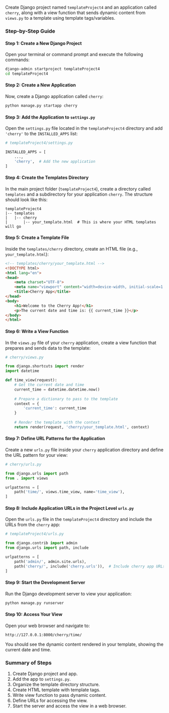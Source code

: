 Create Django project named `templateProject4` and an application called `cherry`, along with a view function that sends dynamic content from `views.py` to a template using template tags/variables.

### Step-by-Step Guide

#### Step 1: Create a New Django Project
Open your terminal or command prompt and execute the following commands:

```bash
django-admin startproject templateProject4
cd templateProject4
```

#### Step 2: Create a New Application
Now, create a Django application called `cherry`:

```bash
python manage.py startapp cherry
```

#### Step 3: Add the Application to `settings.py`
Open the `settings.py` file located in the `templateProject4` directory and add `'cherry'` to the `INSTALLED_APPS` list:

```python
# templateProject4/settings.py

INSTALLED_APPS = [
    ...,
    'cherry',  # Add the new application
]
```

#### Step 4: Create the Templates Directory
In the main project folder (`templateProject4`), create a directory called `templates` and a subdirectory for your application `cherry`. The structure should look like this:

```plaintext
templateProject4
|-- templates
|   |-- cherry
|       |-- your_template.html  # This is where your HTML templates will go
```

#### Step 5: Create a Template File
Inside the `templates/cherry` directory, create an HTML file (e.g., `your_template.html`):

```html
<!-- templates/cherry/your_template.html -->
<!DOCTYPE html>
<html lang="en">
<head>
    <meta charset="UTF-8">
    <meta name="viewport" content="width=device-width, initial-scale=1.0">
    <title>Cherry App</title>
</head>
<body>
    <h1>Welcome to the Cherry App!</h1>
    <p>The current date and time is: {{ current_time }}</p>
</body>
</html>
```

#### Step 6: Write a View Function
In the `views.py` file of your `cherry` application, create a view function that prepares and sends data to the template:

```python
# cherry/views.py

from django.shortcuts import render
import datetime

def time_view(request):
    # Get the current date and time
    current_time = datetime.datetime.now()
    
    # Prepare a dictionary to pass to the template
    context = {
        'current_time': current_time
    }
    
    # Render the template with the context
    return render(request, 'cherry/your_template.html', context)
```

#### Step 7: Define URL Patterns for the Application
Create a new `urls.py` file inside your `cherry` application directory and define the URL pattern for your view:

```python
# cherry/urls.py

from django.urls import path
from . import views

urlpatterns = [
    path('time/', views.time_view, name='time_view'),
]
```

#### Step 8: Include Application URLs in the Project Level `urls.py`
Open the `urls.py` file in the `templateProject4` directory and include the URLs from the `cherry` app:

```python
# templateProject4/urls.py

from django.contrib import admin
from django.urls import path, include

urlpatterns = [
    path('admin/', admin.site.urls),
    path('cherry/', include('cherry.urls')),  # Include cherry app URLs
]
```

#### Step 9: Start the Development Server
Run the Django development server to view your application:

```bash
python manage.py runserver
```

#### Step 10: Access Your View
Open your web browser and navigate to:

```
http://127.0.0.1:8000/cherry/time/
```

You should see the dynamic content rendered in your template, showing the current date and time.

### Summary of Steps
1. Create Django project and app.
2. Add the app to `settings.py`.
3. Organize the template directory structure.
4. Create HTML template with template tags.
5. Write view function to pass dynamic content.
6. Define URLs for accessing the view.
7. Start the server and access the view in a web browser.
